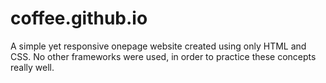 # coffee.github.io
A simple yet responsive onepage website created using only HTML and CSS. No other frameworks were used, in order to practice these concepts really well.
